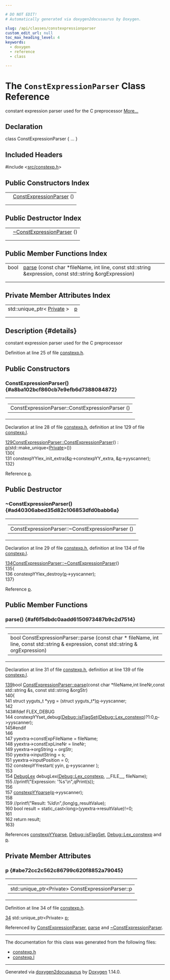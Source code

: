 ```yaml
---

# DO NOT EDIT!
# Automatically generated via doxygen2docusaurus by Doxygen.

slug: /api/classes/constexpressionparser
custom_edit_url: null
toc_max_heading_level: 4
keywords:
  - doxygen
  - reference
  - class

---
```


<div class="doxyPage">

# The `ConstExpressionParser` Class Reference

<p>constant expression parser used for the C preprocessor <a href="#details">More...</a></p>

## Declaration

<div class="doxyDeclaration">
class ConstExpressionParser { ... }
</div>

## Included Headers

<div class="doxyIncludesList">#include &lt;<a href="/web-doxygen/docs/api/files/src/constexp-h">src/constexp.h</a>&gt;
</div>

## Public Constructors Index

<table class="doxyMembersIndex">

<tr class="doxyMemberIndexItem">
<td class="doxyMemberIndexItemType" align="left" valign="top"></td>
<td class="doxyMemberIndexItemName" align="left" valign="top"><a href="#a8ba102bcf860cb7e9efb6d7388084872">ConstExpressionParser</a> ()</td>
</tr>
<tr class="doxyMemberIndexDescription">
<td class="doxyMemberIndexDescriptionLeft"></td>
<td class="doxyMemberIndexDescriptionRight">
</td>
</tr>
<tr class="doxyMemberIndexSeparator">
<td class="doxyMemberIndexSeparator" colspan="2"></td>
</tr>

</table>

## Public Destructor Index

<table class="doxyMembersIndex">

<tr class="doxyMemberIndexItem">
<td class="doxyMemberIndexItemType" align="left" valign="top"></td>
<td class="doxyMemberIndexItemName" align="left" valign="top"><a href="#ad40306abed35d82c106853dfd0babb6a">~ConstExpressionParser</a> ()</td>
</tr>
<tr class="doxyMemberIndexDescription">
<td class="doxyMemberIndexDescriptionLeft"></td>
<td class="doxyMemberIndexDescriptionRight">
</td>
</tr>
<tr class="doxyMemberIndexSeparator">
<td class="doxyMemberIndexSeparator" colspan="2"></td>
</tr>

</table>

## Public Member Functions Index

<table class="doxyMembersIndex">

<tr class="doxyMemberIndexItem">
<td class="doxyMemberIndexItemType" align="left" valign="top">bool</td>
<td class="doxyMemberIndexItemName" align="left" valign="top"><a href="#af6f5dbdc0aadd6150973487b9c2d7514">parse</a> (const char *fileName, int line, const std::string &amp;expression, const std::string &amp;orgExpression)</td>
</tr>
<tr class="doxyMemberIndexDescription">
<td class="doxyMemberIndexDescriptionLeft"></td>
<td class="doxyMemberIndexDescriptionRight">
</td>
</tr>
<tr class="doxyMemberIndexSeparator">
<td class="doxyMemberIndexSeparator" colspan="2"></td>
</tr>

</table>

## Private Member Attributes Index

<table class="doxyMembersIndex">

<tr class="doxyMemberIndexItem">
<td class="doxyMemberIndexItemType" align="left" valign="top">std::unique_ptr&lt; <a href="/web-doxygen/docs/api/structs/constexpressionparser/private">Private</a> &gt;</td>
<td class="doxyMemberIndexItemName" align="left" valign="top"><a href="#abe72cc2c562c86799c620f8852a79045">p</a></td>
</tr>
<tr class="doxyMemberIndexDescription">
<td class="doxyMemberIndexDescriptionLeft"></td>
<td class="doxyMemberIndexDescriptionRight">
</td>
</tr>
<tr class="doxyMemberIndexSeparator">
<td class="doxyMemberIndexSeparator" colspan="2"></td>
</tr>

</table>

## Description {#details}

<p>constant expression parser used for the C preprocessor</p>

<p>Definition at line 25 of file <a href="/web-doxygen/docs/api/files/src/constexp-h">constexp.h</a>.</p>


<div class="doxySectionDef">

## Public Constructors

### ConstExpressionParser() {#a8ba102bcf860cb7e9efb6d7388084872}

<div class="doxyMemberItem">
<div class="doxyMemberProto">
<table class="doxyMemberLabels">
<tr class="doxyMemberLabels">
<td class="doxyMemberLabelsLeft">
<table class="doxyMemberName">
<tr>
<td class="doxyMemberName">ConstExpressionParser::ConstExpressionParser ()</td>
</tr>
</table>
</td>
</tr>
</table>
</div>
<div class="doxyMemberDoc">



<p>Declaration at line 28 of file <a href="/web-doxygen/docs/api/files/src/constexp-h">constexp.h</a>, definition at line 129 of file <a href="/web-doxygen/docs/api/files/src/constexp-l">constexp.l</a>.</p>


<div class="doxyProgramListing">

<div class="doxyCodeLine"><span class="doxyLineNumber"><a href="#a8ba102bcf860cb7e9efb6d7388084872">129</a></span><span class="doxyLineContent"><span class="doxyHighlight"><a href="#a8ba102bcf860cb7e9efb6d7388084872">ConstExpressionParser::ConstExpressionParser</a>() : <a href="#abe72cc2c562c86799c620f8852a79045">p</a>(std::make_unique&lt;<a href="/web-doxygen/docs/api/structs/constexpressionparser/private">Private</a>&gt;())</span></span></div>
<div class="doxyCodeLine"><span class="doxyLineNumber">130</span><span class="doxyLineContent"><span class="doxyHighlight">{</span></span></div>
<div class="doxyCodeLine"><span class="doxyLineNumber">131</span><span class="doxyLineContent"><span class="doxyHighlight">  constexpYYlex_init_extra(&amp;<a href="#abe72cc2c562c86799c620f8852a79045">p</a>-&gt;constexpYY_extra, &amp;<a href="#abe72cc2c562c86799c620f8852a79045">p</a>-&gt;yyscanner);</span></span></div>
<div class="doxyCodeLine"><span class="doxyLineNumber">132</span><span class="doxyLineContent"><span class="doxyHighlight">}</span></span></div>

</div>


<p>Reference <a href="#abe72cc2c562c86799c620f8852a79045">p</a>.</p>

</div>
</div>

</div>

<div class="doxySectionDef">

## Public Destructor

### \~ConstExpressionParser() {#ad40306abed35d82c106853dfd0babb6a}

<div class="doxyMemberItem">
<div class="doxyMemberProto">
<table class="doxyMemberLabels">
<tr class="doxyMemberLabels">
<td class="doxyMemberLabelsLeft">
<table class="doxyMemberName">
<tr>
<td class="doxyMemberName">ConstExpressionParser::~ConstExpressionParser ()</td>
</tr>
</table>
</td>
</tr>
</table>
</div>
<div class="doxyMemberDoc">



<p>Declaration at line 29 of file <a href="/web-doxygen/docs/api/files/src/constexp-h">constexp.h</a>, definition at line 134 of file <a href="/web-doxygen/docs/api/files/src/constexp-l">constexp.l</a>.</p>


<div class="doxyProgramListing">

<div class="doxyCodeLine"><span class="doxyLineNumber"><a href="#ad40306abed35d82c106853dfd0babb6a">134</a></span><span class="doxyLineContent"><span class="doxyHighlight"><a href="#ad40306abed35d82c106853dfd0babb6a">ConstExpressionParser::~ConstExpressionParser</a>()</span></span></div>
<div class="doxyCodeLine"><span class="doxyLineNumber">135</span><span class="doxyLineContent"><span class="doxyHighlight">{</span></span></div>
<div class="doxyCodeLine"><span class="doxyLineNumber">136</span><span class="doxyLineContent"><span class="doxyHighlight">  constexpYYlex_destroy(<a href="#abe72cc2c562c86799c620f8852a79045">p</a>-&gt;yyscanner);</span></span></div>
<div class="doxyCodeLine"><span class="doxyLineNumber">137</span><span class="doxyLineContent"><span class="doxyHighlight">}</span></span></div>

</div>


<p>Reference <a href="#abe72cc2c562c86799c620f8852a79045">p</a>.</p>

</div>
</div>

</div>

<div class="doxySectionDef">

## Public Member Functions

### parse() {#af6f5dbdc0aadd6150973487b9c2d7514}

<div class="doxyMemberItem">
<div class="doxyMemberProto">
<table class="doxyMemberLabels">
<tr class="doxyMemberLabels">
<td class="doxyMemberLabelsLeft">
<table class="doxyMemberName">
<tr>
<td class="doxyMemberName">bool ConstExpressionParser::parse (const char * fileName, int line, const std::string &amp; expression, const std::string &amp; orgExpression)</td>
</tr>
</table>
</td>
</tr>
</table>
</div>
<div class="doxyMemberDoc">



<p>Declaration at line 31 of file <a href="/web-doxygen/docs/api/files/src/constexp-h">constexp.h</a>, definition at line 139 of file <a href="/web-doxygen/docs/api/files/src/constexp-l">constexp.l</a>.</p>


<div class="doxyProgramListing">

<div class="doxyCodeLine"><span class="doxyLineNumber"><a href="#af6f5dbdc0aadd6150973487b9c2d7514">139</a></span><span class="doxyLineContent"><span class="doxyHighlightKeywordType">bool</span><span class="doxyHighlight"> <a href="#af6f5dbdc0aadd6150973487b9c2d7514">ConstExpressionParser::parse</a>(</span><span class="doxyHighlightKeyword">const</span><span class="doxyHighlight"> </span><span class="doxyHighlightKeywordType">char</span><span class="doxyHighlight"> *fileName,</span><span class="doxyHighlightKeywordType">int</span><span class="doxyHighlight"> lineNr,</span><span class="doxyHighlightKeyword">const</span><span class="doxyHighlight"> std::string &amp;s, </span><span class="doxyHighlightKeyword">const</span><span class="doxyHighlight"> std::string &amp;orgStr)</span></span></div>
<div class="doxyCodeLine"><span class="doxyLineNumber">140</span><span class="doxyLineContent"><span class="doxyHighlight">{</span></span></div>
<div class="doxyCodeLine"><span class="doxyLineNumber">141</span><span class="doxyLineContent"><span class="doxyHighlight">  </span><span class="doxyHighlightKeyword">struct </span><span class="doxyHighlight">yyguts_t *yyg = (</span><span class="doxyHighlightKeyword">struct </span><span class="doxyHighlight">yyguts_t*)<a href="#abe72cc2c562c86799c620f8852a79045">p</a>-&gt;yyscanner;</span></span></div>
<div class="doxyCodeLine"><span class="doxyLineNumber">142</span></div>
<div class="doxyCodeLine"><span class="doxyLineNumber">143</span><span class="doxyLineContent"><span class="doxyHighlightPreprocessor">#ifdef FLEX_DEBUG</span></span></div>
<div class="doxyCodeLine"><span class="doxyLineNumber">144</span><span class="doxyLineContent"><span class="doxyHighlight">  constexpYYset_debug(<a href="/web-doxygen/docs/api/classes/debug/#a96e9401783e852c91f341b3f98198061">Debug::isFlagSet</a>(<a href="/web-doxygen/docs/api/classes/debug/#a1c3f4696cf44a23f41e034323c426f7dabb929f64e4a2c8c41e79fa5bc4d763f3">Debug::Lex_constexp</a>)?1:0,<a href="#abe72cc2c562c86799c620f8852a79045">p</a>-&gt;yyscanner);</span></span></div>
<div class="doxyCodeLine"><span class="doxyLineNumber">145</span><span class="doxyLineContent"><span class="doxyHighlightPreprocessor">#endif</span></span></div>
<div class="doxyCodeLine"><span class="doxyLineNumber">146</span></div>
<div class="doxyCodeLine"><span class="doxyLineNumber">147</span><span class="doxyLineContent"><span class="doxyHighlight">  yyextra-&gt;constExpFileName = fileName;</span></span></div>
<div class="doxyCodeLine"><span class="doxyLineNumber">148</span><span class="doxyLineContent"><span class="doxyHighlight">  yyextra-&gt;constExpLineNr = lineNr;</span></span></div>
<div class="doxyCodeLine"><span class="doxyLineNumber">149</span><span class="doxyLineContent"><span class="doxyHighlight">  yyextra-&gt;orgString = orgStr;</span></span></div>
<div class="doxyCodeLine"><span class="doxyLineNumber">150</span><span class="doxyLineContent"><span class="doxyHighlight">  yyextra-&gt;inputString = s;</span></span></div>
<div class="doxyCodeLine"><span class="doxyLineNumber">151</span><span class="doxyLineContent"><span class="doxyHighlight">  yyextra-&gt;inputPosition = 0;</span></span></div>
<div class="doxyCodeLine"><span class="doxyLineNumber">152</span><span class="doxyLineContent"><span class="doxyHighlight">  constexpYYrestart( yyin, <a href="#abe72cc2c562c86799c620f8852a79045">p</a>-&gt;yyscanner );</span></span></div>
<div class="doxyCodeLine"><span class="doxyLineNumber">153</span></div>
<div class="doxyCodeLine"><span class="doxyLineNumber">154</span><span class="doxyLineContent"><span class="doxyHighlight">  <a href="/web-doxygen/docs/api/classes/debuglex">DebugLex</a> debugLex(<a href="/web-doxygen/docs/api/classes/debug/#a1c3f4696cf44a23f41e034323c426f7dabb929f64e4a2c8c41e79fa5bc4d763f3">Debug::Lex_constexp</a>, __FILE__, fileName);</span></span></div>
<div class="doxyCodeLine"><span class="doxyLineNumber">155</span><span class="doxyLineContent"><span class="doxyHighlight">  </span><span class="doxyHighlightComment">//printf("Expression: '%s'\n",qPrint(s));</span></span></div>
<div class="doxyCodeLine"><span class="doxyLineNumber">156</span></div>
<div class="doxyCodeLine"><span class="doxyLineNumber">157</span><span class="doxyLineContent"><span class="doxyHighlight">  <a href="/web-doxygen/docs/api/files/src/constexp-p-h/#a84d0b91d2043b65d26cf1fb530541965">constexpYYparse</a>(<a href="#abe72cc2c562c86799c620f8852a79045">p</a>-&gt;yyscanner);</span></span></div>
<div class="doxyCodeLine"><span class="doxyLineNumber">158</span></div>
<div class="doxyCodeLine"><span class="doxyLineNumber">159</span><span class="doxyLineContent"><span class="doxyHighlight">  </span><span class="doxyHighlightComment">//printf("Result: %ld\n",(long)g_resultValue);</span></span></div>
<div class="doxyCodeLine"><span class="doxyLineNumber">160</span><span class="doxyLineContent"><span class="doxyHighlight">  </span><span class="doxyHighlightKeywordType">bool</span><span class="doxyHighlight"> result = </span><span class="doxyHighlightKeyword">static_cast&lt;</span><span class="doxyHighlightKeywordType">long</span><span class="doxyHighlightKeyword">&gt;</span><span class="doxyHighlight">(yyextra-&gt;resultValue)!=0;</span></span></div>
<div class="doxyCodeLine"><span class="doxyLineNumber">161</span></div>
<div class="doxyCodeLine"><span class="doxyLineNumber">162</span><span class="doxyLineContent"><span class="doxyHighlight">  </span><span class="doxyHighlightKeywordFlow">return</span><span class="doxyHighlight"> result;</span></span></div>
<div class="doxyCodeLine"><span class="doxyLineNumber">163</span><span class="doxyLineContent"><span class="doxyHighlight">}</span></span></div>

</div>


<p>References <a href="/web-doxygen/docs/api/files/src/constexp-p-h/#a84d0b91d2043b65d26cf1fb530541965">constexpYYparse</a>, <a href="/web-doxygen/docs/api/classes/debug/#a96e9401783e852c91f341b3f98198061">Debug::isFlagSet</a>, <a href="/web-doxygen/docs/api/classes/debug/#a1c3f4696cf44a23f41e034323c426f7dabb929f64e4a2c8c41e79fa5bc4d763f3">Debug::Lex_constexp</a> and <a href="#abe72cc2c562c86799c620f8852a79045">p</a>.</p>

</div>
</div>

</div>

<div class="doxySectionDef">

## Private Member Attributes

### p {#abe72cc2c562c86799c620f8852a79045}

<div class="doxyMemberItem">
<div class="doxyMemberProto">
<table class="doxyMemberLabels">
<tr class="doxyMemberLabels">
<td class="doxyMemberLabelsLeft">
<table class="doxyMemberName">
<tr>
<td class="doxyMemberName">std::unique_ptr&lt;Private&gt; ConstExpressionParser::p</td>
</tr>
</table>
</td>
</tr>
</table>
</div>
<div class="doxyMemberDoc">



<p>Definition at line 34 of file <a href="/web-doxygen/docs/api/files/src/constexp-h">constexp.h</a>.</p>


<div class="doxyProgramListing">

<div class="doxyCodeLine"><span class="doxyLineNumber"><a href="#abe72cc2c562c86799c620f8852a79045">34</a></span><span class="doxyLineContent"><span class="doxyHighlight">    std::unique_ptr&lt;Private&gt; <a href="#abe72cc2c562c86799c620f8852a79045">p</a>;</span></span></div>

</div>


<p>Referenced by <a href="#a8ba102bcf860cb7e9efb6d7388084872">ConstExpressionParser</a>, <a href="#af6f5dbdc0aadd6150973487b9c2d7514">parse</a> and <a href="#ad40306abed35d82c106853dfd0babb6a">~ConstExpressionParser</a>.</p>

</div>
</div>

</div>

<hr/>

The documentation for this class was generated from the following files:

<ul>
<li><a href="/web-doxygen/docs/api/files/src/constexp-h">constexp.h</a></li>
<li><a href="/web-doxygen/docs/api/files/src/constexp-l">constexp.l</a></li>
</ul>

<hr/>

<p class="doxyGeneratedBy">Generated via <a href="https://github.com/xpack/doxygen2docusaurus">doxygen2docusaurus</a> by <a href="https://www.doxygen.nl">Doxygen</a> 1.14.0.</p>

</div>
